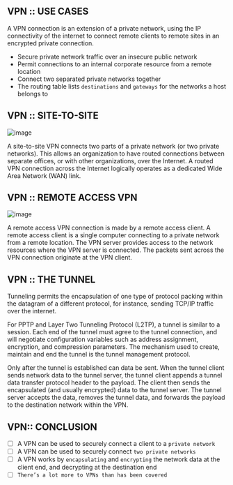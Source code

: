 ## VPN :: USE CASES
A VPN connection is an extension of a private network, using the IP connectivity of the internet to connect remote clients to
remote sites in an encrypted private connection.

- Secure private network traffic over an insecure public network
- Permit connections to an internal corporate resource from a remote location
- Connect two separated private networks together
- The routing table lists `destinations` and `gateways` for the networks a host belongs to

## VPN :: SITE-TO-SITE
![image](https://github.com/h0x3ein/network-by-doing/assets/75008854/f1cd7faf-2a34-4c21-86c1-4b9e87ed226a)

A site-to-site VPN connects two parts of a private network (or two private networks). This allows an organization to have
routed connections between separate offices, or with other organizations, over the Internet. A routed VPN connection
across the Internet logically operates as a dedicated Wide Area Network (WAN) link.
## VPN :: REMOTE ACCESS VPN
![image](https://github.com/h0x3ein/network-by-doing/assets/75008854/8923aecb-e809-4dd1-a407-f97629a0e263)

A remote access VPN connection is made by a remote access client. A remote access client is a single computer connecting
to a private network from a remote location. The VPN server provides access to the network resources where the VPN server
is connected. The packets sent across the VPN connection originate at the VPN client.

## VPN :: THE TUNNEL
Tunneling permits the encapsulation of one type of protocol packing within the datagram of a different protocol, for
instance, sending TCP/IP traffic over the internet.

For PPTP and Layer Two Tunneling Protocol (L2TP), a tunnel is similar to a session. Each end of the tunnel must agree to the
tunnel connection, and will negotiate configuration variables such as address assignment, encryption, and compression
parameters. The mechanism used to create, maintain and end the tunnel is the tunnel management protocol.

Only after the tunnel is established can data be sent. When the tunnel client sends network data to the tunnel server, the
tunnel client appends a tunnel data transfer protocol header to the payload. The client then sends the encapsulated (and
usually encrypted) data to the tunnel server. The tunnel server accepts the data, removes the tunnel data, and forwards the
payload to the destination network within the VPN.

## VPN:: CONCLUSION
- [ ] A VPN can be used to securely connect a client to a `private network`
- [ ] A VPN can be used to securely connect `two private networks`
- [ ] A VPN works by `encapsulating` and `encrypting` the network data at the client end, and decrypting at the destination end
- [ ] `There’s a lot more to VPNs than has been covered`

